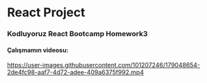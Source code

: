 # React Project
### Kodluyoruz React Bootcamp Homework3
#### Çalışmamın videosu:
https://user-images.githubusercontent.com/101207246/179048654-2de4fc98-aaf7-4d72-adee-409a6375f992.mp4

